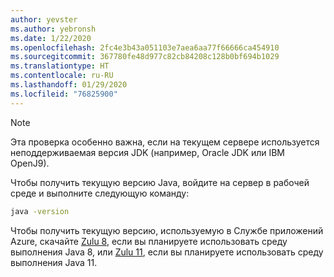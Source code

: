 ```yaml
---
author: yevster
ms.author: yebronsh
ms.date: 1/22/2020
ms.openlocfilehash: 2fc4e3b43a051103e7aea6aa77f66666ca454910
ms.sourcegitcommit: 367780fe48d977c82cb84208c128b0bf694b1029
ms.translationtype: HT
ms.contentlocale: ru-RU
ms.lasthandoff: 01/29/2020
ms.locfileid: "76825900"
---
```

<!-- Included in "### Switch to a supported platform" sections that have different (required) intro paragraphs. For example:

### Switch to a supported platform

App Service offers specific versions of Java SE. To ensure compatibility, migrate your application to one of the supported versions of in its current environment before you proceed with any of the remaining steps. Be sure to fully test the resulting configuration. Use the latest stable release of your Linux distribution in such tests.

-->

> [!NOTE]
> Эта проверка особенно важна, если на текущем сервере используется неподдерживаемая версия JDK (например, Oracle JDK или IBM OpenJ9).

Чтобы получить текущую версию Java, войдите на сервер в рабочей среде и выполните следующую команду:

```bash
java -version
```

Чтобы получить текущую версию, используемую в Службе приложений Azure, скачайте [Zulu 8](https://www.azul.com/downloads/azure-only/zulu/?&version=java-8-lts&architecture=x86-64-bit&package=jdk), если вы планируете использовать среду выполнения Java 8, или [Zulu 11](https://www.azul.com/downloads/azure-only/zulu/?&version=java-11-lts&architecture=x86-64-bit&package=jdk), если вы планируете использовать среду выполнения Java 11.
